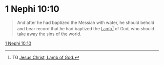 # 1 Nephi 10:10

> And after he had baptized the Messiah with water, he should behold and bear record that he had baptized the <u>Lamb</u>[^a] of God, who should take away the sins of the world.

[1 Nephi 10:10](https://www.churchofjesuschrist.org/study/scriptures/bofm/1-ne/10?lang=eng&id=p10#p10)


[^a]: TG [Jesus Christ, Lamb of God.](https://www.churchofjesuschrist.org/study/scriptures/tg/jesus-christ-lamb-of-god?lang=eng)
